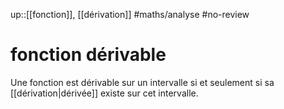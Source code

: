 up::[[fonction]], [[dérivation]]
#maths/analyse #no-review 
# fonction dérivable

Une fonction est dérivable sur un intervalle si et seulement si sa [[dérivation|dérivée]] existe sur cet intervalle.

